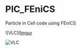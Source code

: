 # PIC_FEniCS

Particle in Cell code using FEniCS

![VLC]([Imgur](http://i.imgur.com/fBQjDjy.gifv)

![VLC](http://i.imgur.com/fBQjDjy.gif)
